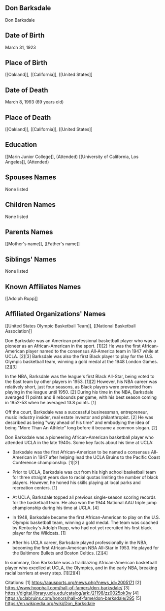 ## Don Barksdale
Don Barksdale

## Date of Birth
March 31, 1923

## Place of Birth
[[Oakland]], [[California]], [[United States]]

## Date of Death
March 8, 1993 (69 years old)

## Place of Death
[[Oakland]], [[California]], [[United States]]

## Education
[[Marin Junior College]], (Attended)
[[University of California, Los Angeles]], (Attended)

## Spouses Names
None listed

## Children Names
None listed

## Parents Names
[[Mother's name]], [[Father's name]]

## Siblings' Names
None listed

## Known Affiliates Names
[[Adolph Rupp]]

## Affiliated Organizations' Names
[[United States Olympic Basketball Team]], [[National Basketball Association]]

Don Barksdale was an American professional basketball player who was a pioneer as an African-American in the sport. [1][2] He was the first African-American player named to the consensus All-America team in 1947 while at UCLA. [2][3] Barksdale was also the first Black player to play for the U.S. Olympic basketball team, winning a gold medal at the 1948 London Games. [2][3] 

In the NBA, Barksdale was the league's first Black All-Star, being voted to the East team by other players in 1953. [1][2] However, his NBA career was relatively short, just four seasons, as Black players were prevented from playing in the league until 1950. [2] During his time in the NBA, Barksdale averaged 11 points and 8 rebounds per game, with his best season coming in 1952-53 when he averaged 13.8 points. [1]

Off the court, Barksdale was a successful businessman, entrepreneur, music industry insider, real estate investor and philanthropist. [2] He was described as being "way ahead of his time" and embodying the idea of being "More Than An Athlete" long before it became a common slogan. [2]

Don Barksdale was a pioneering African-American basketball player who attended UCLA in the late 1940s. Some key facts about his time at UCLA:

- Barksdale was the first African-American to be named a consensus All-American in 1947 after helping lead the UCLA Bruins to the Pacific Coast Conference championship. [1][2]

- Prior to UCLA, Barksdale was cut from his high school basketball team for three straight years due to racial quotas limiting the number of black players. However, he honed his skills playing at local parks and recreation centers. [1]

- At UCLA, Barksdale topped all previous single-season scoring records for the basketball team. He also won the 1944 National AAU triple jump championship during his time at UCLA. [4]

- In 1948, Barksdale became the first African-American to play on the U.S. Olympic basketball team, winning a gold medal. The team was coached by Kentucky's Adolph Rupp, who had not yet recruited his first black player for the Wildcats. [1]

- After his UCLA career, Barksdale played professionally in the NBA, becoming the first African-American NBA All-Star in 1953. He played for the Baltimore Bullets and Boston Celtics. [2][4]

In summary, Don Barksdale was a trailblazing African-American basketball player who excelled at UCLA, the Olympics, and in the early NBA, breaking racial barriers at every step. [1][2][4]

Citations:
[1] https://aausports.org/news.php?news_id=2005171
[2] https://www.hoophall.com/hall-of-famers/don-barksdale/
[3] https://digital.library.ucla.edu/catalog/ark:/21198/zz0025pk3w
[4] https://uclabruins.com/honors/hall-of-fame/don-barksdale/295
[5] https://en.wikipedia.org/wiki/Don_Barksdale
